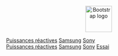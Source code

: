 <p align="center">
  <a href="https://getbootstrap.com/">
    <img src="https://getbootstrap.com/docs/4.3/assets/brand/bootstrap-solid.svg" alt="Bootstrap logo" width="72" height="72">
  </a>
</p>

 <div class="btn-group btn-group-justified">
  <a href="../../pdf/exercices/Puissance_act_react3_ex.pdf" class="btn btn-primary">Puissances réactives</a>
  <a href="#" class="btn btn-primary">Samsung</a>
  <a href="#" class="btn btn-primary">Sony</a>
</div> 
 <div class="btn-group btn-group-justified">
  <a href="../../pdf/exercices/Puissance_act_react3_ex.pdf" class="btn btn-success">Puissances réactives</a>
  <a href="#" class="btn btn-primary">Samsung</a>
  <a href="#" class="btn btn-primary">Sony</a>
  <a href="#" class="btn btn-primary">Essai</a>
</div> 

